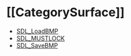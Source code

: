# [[CategorySurface]]

<!-- BEGIN CATEGORY LIST -->
- [SDL_LoadBMP](SDL_LoadBMP)
- [SDL_MUSTLOCK](SDL_MUSTLOCK)
- [SDL_SaveBMP](SDL_SaveBMP)
<!-- END CATEGORY LIST -->

